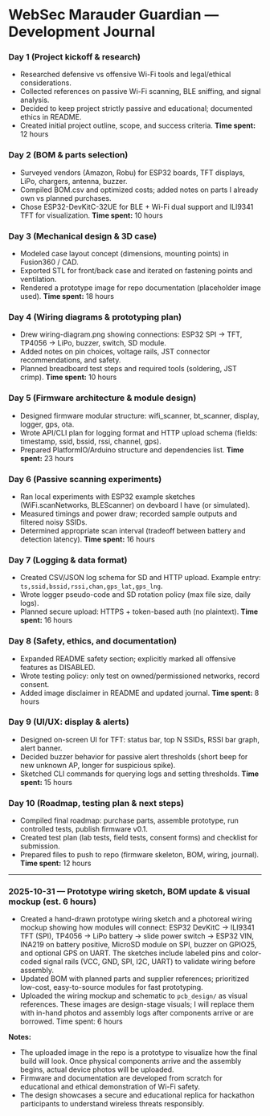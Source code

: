 # WebSec Marauder Guardian — Development Journal

### Day 1 (Project kickoff & research)
- Researched defensive vs offensive Wi-Fi tools and legal/ethical considerations.
- Collected references on passive Wi-Fi scanning, BLE sniffing, and signal analysis.
- Decided to keep project strictly passive and educational; documented ethics in README.
- Created initial project outline, scope, and success criteria.
**Time spent:** 12 hours

### Day 2 (BOM & parts selection)
- Surveyed vendors (Amazon, Robu) for ESP32 boards, TFT displays, LiPo, chargers, antenna, buzzer.
- Compiled BOM.csv and optimized costs; added notes on parts I already own vs planned purchases.
- Chose ESP32-DevKitC-32UE for BLE + Wi-Fi dual support and ILI9341 TFT for visualization.
**Time spent:** 10 hours

### Day 3 (Mechanical design & 3D case)
- Modeled case layout concept (dimensions, mounting points) in Fusion360 / CAD.
- Exported STL for front/back case and iterated on fastening points and ventilation.
- Rendered a prototype image for repo documentation (placeholder image used).
**Time spent:** 18 hours

### Day 4 (Wiring diagrams & prototyping plan)
- Drew wiring-diagram.png showing connections: ESP32 SPI → TFT, TP4056 → LiPo, buzzer, switch, SD module.
- Added notes on pin choices, voltage rails, JST connector recommendations, and safety.
- Planned breadboard test steps and required tools (soldering, JST crimp).
**Time spent:** 10 hours

### Day 5 (Firmware architecture & module design)
- Designed firmware modular structure: wifi_scanner, bt_scanner, display, logger, gps, ota.
- Wrote API/CLI plan for logging format and HTTP upload schema (fields: timestamp, ssid, bssid, rssi, channel, gps).
- Prepared PlatformIO/Arduino structure and dependencies list.
**Time spent:** 23 hours

### Day 6 (Passive scanning experiments)
- Ran local experiments with ESP32 example sketches (WiFi.scanNetworks, BLEScanner) on devboard I have (or simulated).
- Measured timings and power draw; recorded sample outputs and filtered noisy SSIDs.
- Determined appropriate scan interval (tradeoff between battery and detection latency).
**Time spent:** 16 hours

### Day 7 (Logging & data format)
- Created CSV/JSON log schema for SD and HTTP upload. Example entry: `ts,ssid,bssid,rssi,chan,gps_lat,gps_lng`.
- Wrote logger pseudo-code and SD rotation policy (max file size, daily logs).
- Planned secure upload: HTTPS + token-based auth (no plaintext).
**Time spent:** 16 hours

### Day 8 (Safety, ethics, and documentation)
- Expanded README safety section; explicitly marked all offensive features as DISABLED.
- Wrote testing policy: only test on owned/permissioned networks, record consent.
- Added image disclaimer in README and updated journal.
**Time spent:** 8 hours

### Day 9 (UI/UX: display & alerts) 
- Designed on-screen UI for TFT: status bar, top N SSIDs, RSSI bar graph, alert banner.
- Decided buzzer behavior for passive alert thresholds (short beep for new unknown AP, longer for suspicious spike).
- Sketched CLI commands for querying logs and setting thresholds.
**Time spent:** 15 hours

### Day 10 (Roadmap, testing plan & next steps)
- Compiled final roadmap: purchase parts, assemble prototype, run controlled tests, publish firmware v0.1.
- Created test plan (lab tests, field tests, consent forms) and checklist for submission.
- Prepared files to push to repo (firmware skeleton, BOM, wiring, journal).
**Time spent:** 12 hours

---

### 2025-10-31 — Prototype wiring sketch, BOM update & visual mockup (est. 6 hours)
- Created a hand-drawn prototype wiring sketch and a photoreal wiring mockup showing how modules will connect: ESP32 DevKitC → ILI9341 TFT (SPI), TP4056 → LiPo battery → slide power switch → ESP32 VIN, INA219 on battery positive, MicroSD module on SPI, buzzer on GPIO25, and optional GPS on UART. The sketches include labeled pins and color-coded signal rails (VCC, GND, SPI, I2C, UART) to validate wiring before assembly.
- Updated BOM with planned parts and supplier references; prioritized low-cost, easy-to-source modules for fast prototyping.
- Uploaded the wiring mockup and schematic to `pcb_design/` as visual references. These images are design-stage visuals; I will replace them with in-hand photos and assembly logs after components arrive or are borrowed.
Time spent: 6 hours


 **Notes:**  
- The uploaded image in the repo is a prototype to visualize how the final build will look. Once physical components arrive and the assembly begins, actual device photos will be uploaded.  
- Firmware and documentation are developed from scratch for educational and ethical demonstration of Wi-Fi safety.  
- The design showcases a secure and educational replica for hackathon participants to understand wireless threats responsibly.

